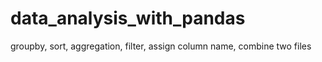 # data_analysis_with_pandas
groupby, sort, aggregation, filter, assign column name, combine two files
